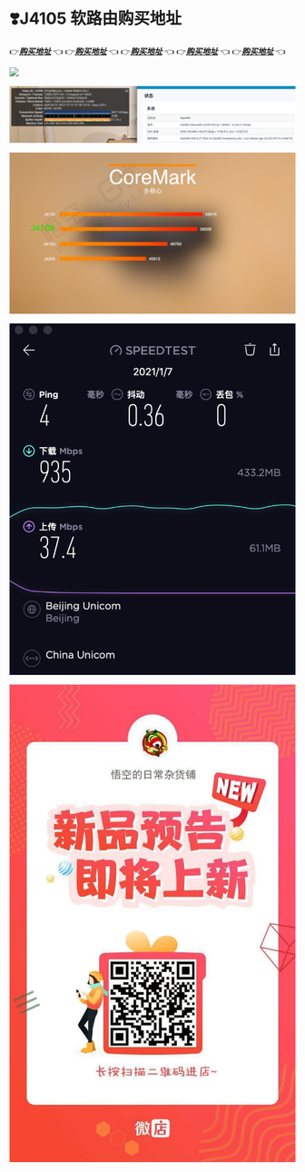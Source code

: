 # ❣️J4105 软路由购买地址

👉[_**购买地址**_](https://k.koudai.com/EVSDREzj) 👈 👉[_**购买地址**_](https://k.koudai.com/EVSDREzj) 👈 👉[_**购买地址**_](https://k.koudai.com/EVSDREzj) 👈 👉[_**购买地址**_](https://k.koudai.com/EVSDREzj) 👈 👉[_**购买地址**_](https://k.koudai.com/EVSDREzj) 👈 

![](../.gitbook/assets/6.png)

![](../.gitbook/assets/jie-ping-20210108-xia-wu-7.25.52.png)

![](../.gitbook/assets/7.jpg)

![](../.gitbook/assets/jie-ping-20210108-xia-wu-3.59.48.png)

![](../.gitbook/assets/image%20%281%29.png)

